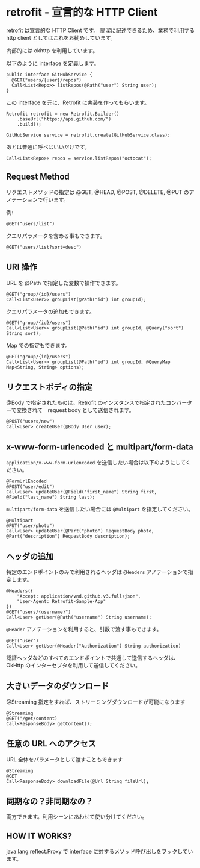 # retrofit - 宣言的な HTTP Client

[retrofit](http://square.github.io/retrofit/) は宣言的な HTTP Client です。
簡潔に記述できるため、業務で利用する http client としてはこれをお勧めしています。

内部的には okhttp を利用しています。

以下のように interface を定義します。

    public interface GitHubService {
      @GET("users/{user}/repos")
      Call<List<Repo>> listRepos(@Path("user") String user);
    }

この interface を元に、Retrofit に実装を作ってもらいます。

    Retrofit retrofit = new Retrofit.Builder()
        .baseUrl("https://api.github.com/")
        .build();
    
    GitHubService service = retrofit.create(GitHubService.class);

あとは普通に呼べばいいだけです。

    Call<List<Repo>> repos = service.listRepos("octocat");

## Request Method

リクエストメソッドの指定は @GET, @HEAD, @POST, @DELETE, @PUT のアノテーションで行います。

例:

    @GET("users/list")

クエリパラメータを含める事もできます。

    @GET("users/list?sort=desc")

## URI 操作

URL を @Path で指定した変数で操作できます。

    @GET("group/{id}/users")
    Call<List<User>> groupList(@Path("id") int groupId);

クエリパラメータの追加もできます。

    @GET("group/{id}/users")
    Call<List<User>> groupList(@Path("id") int groupId, @Query("sort") String sort);

Map での指定もできます。

    @GET("group/{id}/users")
    Call<List<User>> groupList(@Path("id") int groupId, @QueryMap Map<String, String> options);

## リクエストボディの指定

@Body で指定されたものは、Retrofit のインスタンスで指定されたコンバーターで変換されて　request body として送信されます。

    @POST("users/new")
    Call<User> createUser(@Body User user);

## x-www-form-urlencoded と multipart/form-data

`application/x-www-form-urlencoded` を送信したい場合は以下のようにしてください。

    @FormUrlEncoded
    @POST("user/edit")
    Call<User> updateUser(@Field("first_name") String first, @Field("last_name") String last);

`multipart/form-data` を送信したい場合には `@Multipart` を指定してください。

    @Multipart
    @PUT("user/photo")
    Call<User> updateUser(@Part("photo") RequestBody photo, @Part("description") RequestBody description);

## ヘッダの追加

特定のエンドポイントのみで利用されるヘッダは `@Headers` アノテーションで指定します。

    @Headers({
        "Accept: application/vnd.github.v3.full+json",
        "User-Agent: Retrofit-Sample-App"
    })
    @GET("users/{username}")
    Call<User> getUser(@Path("username") String username);

`@Header` アノテーションを利用すると、引数で渡す事もできます。

    @GET("user")
    Call<User> getUser(@Header("Authorization") String authorization)

認証ヘッダなどのすべてのエンドポイントで共通して送信するヘッダは、OkHttp のインターセプタを利用して送信してください。

## 大きいデータのダウンロード

@Streaming 指定をすれば、ストリーミングダウンロードが可能になります

    @Streaming
    @GET("/get/content)
    Call<ResponseBody> getContent();  


## 任意の URL へのアクセス

URL 全体をパラメータとして渡すこともできます

    @Streaming
    @GET
    Call<ResponseBody> downloadFile(@Url String fileUrl);  


## 同期なの？非同期なの？

両方できます。利用シーンにあわせて使い分けてください。

## HOW IT WORKS?

java.lang.reflect.Proxy で interface に対するメソッド呼び出しをフックしています。
